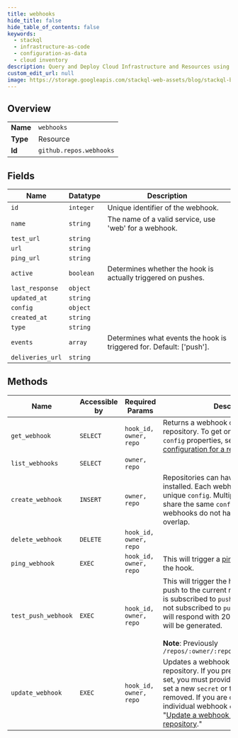 ```yaml
---
title: webhooks
hide_title: false
hide_table_of_contents: false
keywords:
  - stackql
  - infrastructure-as-code
  - configuration-as-data
  - cloud inventory
description: Query and Deploy Cloud Infrastructure and Resources using SQL
custom_edit_url: null
image: https://storage.googleapis.com/stackql-web-assets/blog/stackql-blog-post-featured-image.png
---
```

  
    

## Overview
<table><tbody>
<tr><td><b>Name</b></td><td><code>webhooks</code></td></tr>
<tr><td><b>Type</b></td><td>Resource</td></tr>
<tr><td><b>Id</b></td><td><code>github.repos.webhooks</code></td></tr>
</tbody></table>

## Fields
| Name | Datatype | Description |
| ---- | -------- | ----------- |
| `id` | `integer` | Unique identifier of the webhook. |
| `name` | `string` | The name of a valid service, use 'web' for a webhook. |
| `test_url` | `string` |  |
| `url` | `string` |  |
| `ping_url` | `string` |  |
| `active` | `boolean` | Determines whether the hook is actually triggered on pushes. |
| `last_response` | `object` |  |
| `updated_at` | `string` |  |
| `config` | `object` |  |
| `created_at` | `string` |  |
| `type` | `string` |  |
| `events` | `array` | Determines what events the hook is triggered for. Default: ['push']. |
| `deliveries_url` | `string` |  |
## Methods
| Name | Accessible by | Required Params | Description |
| ---- | ------------- | --------------- | ----------- |
| `get_webhook` | `SELECT` | `hook_id, owner, repo` | Returns a webhook configured in a repository. To get only the webhook `config` properties, see "[Get a webhook configuration for a repository](/rest/reference/repos#get-a-webhook-configuration-for-a-repository)." |
| `list_webhooks` | `SELECT` | `owner, repo` |  |
| `create_webhook` | `INSERT` | `owner, repo` | Repositories can have multiple webhooks installed. Each webhook should have a unique `config`. Multiple webhooks can<br />share the same `config` as long as those webhooks do not have any `events` that overlap. |
| `delete_webhook` | `DELETE` | `hook_id, owner, repo` |  |
| `ping_webhook` | `EXEC` | `hook_id, owner, repo` | This will trigger a [ping event](https://docs.github.com/webhooks/#ping-event) to be sent to the hook. |
| `test_push_webhook` | `EXEC` | `hook_id, owner, repo` | This will trigger the hook with the latest push to the current repository if the hook is subscribed to `push` events. If the hook is not subscribed to `push` events, the server will respond with 204 but no test POST will be generated.<br /><br />**Note**: Previously `/repos/:owner/:repo/hooks/:hook_id/test` |
| `update_webhook` | `EXEC` | `hook_id, owner, repo` | Updates a webhook configured in a repository. If you previously had a `secret` set, you must provide the same `secret` or set a new `secret` or the secret will be removed. If you are only updating individual webhook `config` properties, use "[Update a webhook configuration for a repository](/rest/reference/repos#update-a-webhook-configuration-for-a-repository)." |
